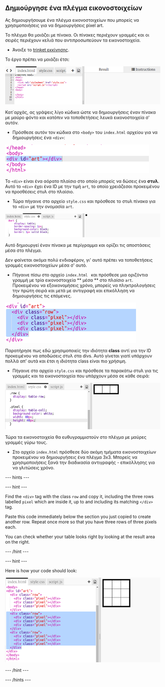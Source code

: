 ## Δημιούργησε ένα πλέγμα εικονοστοιχείων

Ας δημιουργήσουμε ένα πλέγμα εικονοστοιχείων που μπορείς να χρησιμοποιήσεις για να δημιουργήσεις pixel art.

Το πλέγμα θα μοιάζει με πίνακα. Οι πίνακες περιέχουν γραμμές και οι σειρές περιέχουν κελιά που αντιπροσωπεύουν τα εικονοστοιχεία.

+ Άνοιξε το [trinket εκκίνησης](http://jumpto.cc/web-pixel).

Το έργο πρέπει να μοιάζει έτσι:

![στιγμιότυπο οθόνης](images/pixel-starter.png)

Κατ΄αρχάς, ας γράψεις λίγο κώδικα ώστε να δημιουργήσεις έναν πίνακα με μαύρο φόντο και κατόπιν να τοποθετήσεις λευκά εικονοστοιχεία σ' αυτόν.

+ Πρόσθεσε αυτόν τον κώδικα στο `<body>` του `index.html` αρχείου για να δημιουργήσεις ένα `<div>`:

![στιγμιότυπο οθόνης](images/pixel-art-art.png)

Το `<div>` είναι ένα αόρατο πλαίσιο στο οποίο μπορείς να δώσεις ένα **στυλ**. Αυτό το `<div>` έχει ένα ID με την τιμή `art`, το οποίο χρειάζεσαι προκειμένου να προσθέσεις στυλ στο πλαίσιο.

+ Τώρα πήγαινε στο αρχείο `style.css` και πρόσθεσε το στυλ πίνακα για το `<div>` με την ονομασία `art`.

![στιγμιότυπο οθόνης](images/pixel-art-style.png)

Αυτό δημιουργεί έναν πίνακα με περίγραμμα και ορίζει τις αποστάσεις μέσα στο πλέγμα.

Δεν φαίνεται ακόμα πολύ ενδιαφέρον, γι' αυτό πρέπει να τοποθετήσεις γραμμές εικονοστοιχείων μέσα σ' αυτό.

+ Πήγαινε πίσω στο αρχείο `index.html ` και πρόσθεσε μια οριζόντια γραμμή με τρία εικονοστοιχεία ** μέσα ** στο πλαίσιο `art`. Προκειμένου να εξοικονομήσεις χρόνο, μπορείς να πληκτρολογήσεις την πρώτη σειρά και μετά με αντιγραφή και επικόλληση να δημιουργήσεις τις επόμενες.

![στιγμιότυπο οθόνης](images/pixel-art-row.png)

Παρατήρησε πως εδώ χρησιμοποιείς την ιδιότητα **class** αντί για την ID προκειμένου να αποδώσεις στυλ στα divs. Αυτό γίνεται γιατί υπάρχουν πολλά απ' αυτά και έτσι η ιδιότητα class είναι πιο χρήσιμη.

+ Πήγαινε στο αρχείο `style.css` και πρόσθεσε τα παρακάτω στυλ για τις γραμμές και τα εικονοστοιχεία που υπάρχουν μέσα σε κάθε σειρά:

![στιγμιότυπο οθόνης](images/pixel-art-row-style.png)

Τώρα τα εικονοστοιχεία θα ευθυγραμμιστούν στο πλέγμα με μαύρες γραμμές γύρω τους.

+ Στο αρχείο `index.html` πρόσθεσε δύο ακόμη τμήματα εικονοστοιχείων προκειμένου να δημιουργήσεις ένα πλέγμα 3x3. Μπορείς να χρησιμοποιήσεις ξανά την διαδικασία αντιγραφής - επικόλλησης για να γλιτώσεις χρόνο.

\--- hints \---

\--- hint \---

Find the `<div>` tag with the class `row` and copy it, including the three rows labelled `pixel` which are inside it, up to and including its matching `</div>` tag.

Paste this code immediately below the section you just copied to create another row. Repeat once more so that you have three rows of three pixels each.

You can check whether your table looks right by looking at the result area on the right.

\--- /hint \---

\--- hint \---

Here is how your code should look:

![screenshot](images/pixel-art-grid-3.png)

\--- /hint \---

\--- /hints \---